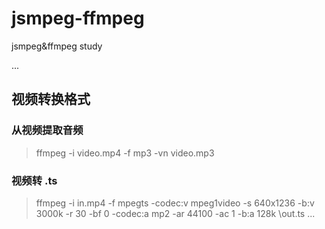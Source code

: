 # jsmpeg-ffmpeg
jsmpeg&amp;ffmpeg study

...
## 视频转换格式
### 从视频提取音频
> ffmpeg -i video.mp4 -f mp3 -vn video.mp3

### 视频转 .ts
> ffmpeg -i in.mp4 -f mpegts \-codec:v mpeg1video -s 640x1236 -b:v 3000k -r 30 -bf 0 \-codec:a mp2 -ar 44100 -ac 1 -b:a 128k \out.ts
...
